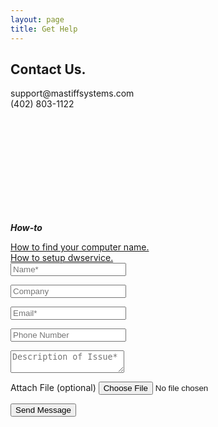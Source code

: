 ```yaml
---
layout: page
title: Get Help
---
```

<div class="container">
  <div class="row">
    <div class="col-lg-6">
      <h2 class="section-heading text-left">Contact Us.</h2>
      <p class="section-subheading">
        support@mastiffsystems.com<br>
        (402) 803-1122
      </p>
      <br>
      <br>
      <br>
      <br>
      <br>
      <br>
      <br>
      <br>
      <br>
      <p><strong><em>How-to</em></strong></p>
      <a href="{{ site.baseurl }}/how-to.md" class="dark-links">How to find your computer name.</a><br>
      <a href="{{ site.baseurl }}/dwservice.md" class="dark-links">How to setup dwservice.</a>
    </div>
    <div class="col-lg-6">
      <form id="contactForm" action="https://formspree.io/f/mwpkkwzw" novalidate="novalidate" method="POST">
            <div class="form-group">
              <input name="name" class="form-control" id="name" type="text" placeholder="Name*" required="required" data-validation-required-message="Please enter your name.">
              <p class="help-block text-danger"></p>
            </div>
            <div class="form-group">
              <input name="company" class="form-control" id="company" type="text" placeholder="Company" data-validation-required-message="Please enter your company.">
              <p class="help-block text-danger"></p>
            </div>
            <div class="form-group">
              <input name="_replyto" class="form-control" id="email" type="email" placeholder="Email*" required="required" data-validation-required-message="Please enter your email address.">
              <p class="help-block text-danger"></p>
            </div>
            <div class="form-group">
              <input name="phone" class="form-control" id="phone" type="tel" placeholder="Phone Number" required="required" data-validation-required-message="Please enter your phone number.">
              <p class="help-block text-danger"></p>
            </div>
            <div class="form-group">
              <textarea name="message" class="form-control" id="message" placeholder="Description of Issue*" required="required" data-validation-required-message="Please enter a message."></textarea>
              <p class="help-block text-danger"></p>
            </div>
           <div class="form-group">
              <label for="file-upload" class="form-label">Attach File (optional)</label>
              <input name="attachment" class="form-control" id="file-upload" type="file">
              <p class="help-block text-danger"></p>
            </div>
            <input type="hidden" name="_subject" id="email-subject" value="Contact Form Submission">
            <div id="success"></div>
            <button id="sendMessageButton" class="btn btn-primary btn-xl text-uppercase" type="submit">Send Message</button>
        <input type="text" name="_gotcha" style="display:none">
        <input type="hidden" name="_next" value="#" />
      </form>
    </div>
  </div>
</div>